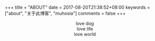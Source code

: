+++
title = "ABOUT"
date = 2017-08-20T21:38:52+08:00
keywords = ["about", "关于此博客", "muhosia"]
comments = false
+++

<center>love dog</center>
<center>love life</center>
<center>love world</center>
